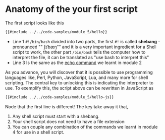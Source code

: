 # Anatomy of the your first script

The first script looks like this

```sh
{{#include ../../code-samples/module_5/hello}}
```

- Line <span class="line-number">1</span> `#!/bin/bash` divided into two parts,
  the first `#!` is called **shebang** - pronounced "" ʃɪˈbæŋ"" and it is a very
  important ingredient for a Shell script to work, the other part `/bin/bash`
  tells the computer how to interpret the file, it can be translated as "use
  bash to interpret this"
- Line <span class="line-number">3</span> Is the same as the
  [echo command](../../module_4/commands/echo.md) we learnt in module 2

As you advance, you will discover that it is possible to use programming
languages like, Perl, Python, JavaScript, Lua, and many more for shell
scripting. The central key to unlocking this is indicating the interpreter to
use. To exemplify this, the script  above can be rewritten in JavaScript as

```sh
{{#include ../../code-samples/module_5/hello-js}}
```

Node that the first line is different! The key take away it that,

1. Any shell script must start with a shebang.
2. Your shell script does not need to have a file extension
3. You can couple any combination of the commands we learnt in module 4 for use
   in a shell script. 
